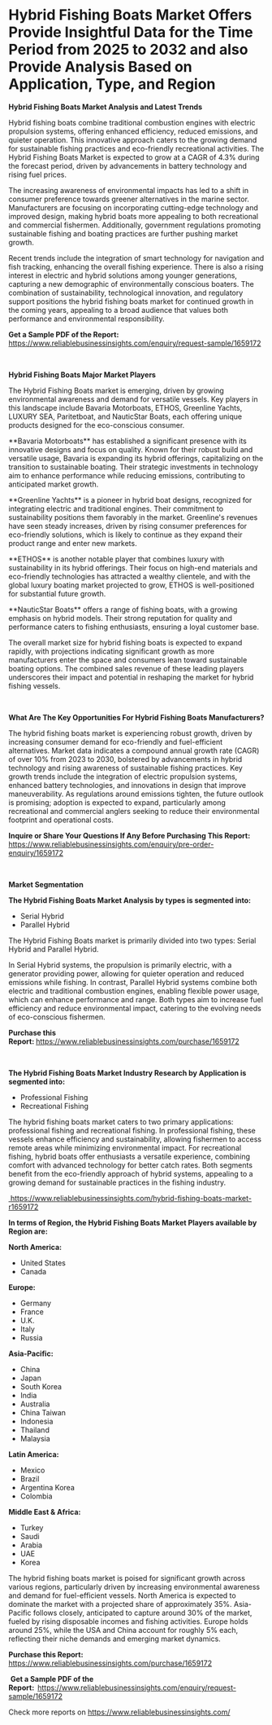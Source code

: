 <p><h1>Hybrid Fishing Boats Market Offers Provide Insightful Data for the Time Period from 2025 to 2032 and also Provide Analysis Based on Application, Type, and Region</h1></p><p><strong>Hybrid Fishing Boats Market Analysis and Latest Trends</strong></p>
<p><p>Hybrid fishing boats combine traditional combustion engines with electric propulsion systems, offering enhanced efficiency, reduced emissions, and quieter operation. This innovative approach caters to the growing demand for sustainable fishing practices and eco-friendly recreational activities. The Hybrid Fishing Boats Market is expected to grow at a CAGR of 4.3% during the forecast period, driven by advancements in battery technology and rising fuel prices.</p><p>The increasing awareness of environmental impacts has led to a shift in consumer preference towards greener alternatives in the marine sector. Manufacturers are focusing on incorporating cutting-edge technology and improved design, making hybrid boats more appealing to both recreational and commercial fishermen. Additionally, government regulations promoting sustainable fishing and boating practices are further pushing market growth.</p><p>Recent trends include the integration of smart technology for navigation and fish tracking, enhancing the overall fishing experience. There is also a rising interest in electric and hybrid solutions among younger generations, capturing a new demographic of environmentally conscious boaters. The combination of sustainability, technological innovation, and regulatory support positions the hybrid fishing boats market for continued growth in the coming years, appealing to a broad audience that values both performance and environmental responsibility.</p></p>
<p><strong>Get a Sample PDF of the Report:&nbsp;</strong> <a href="https://www.reliablebusinessinsights.com/enquiry/request-sample/1659172?utm_campaign=2709&utm_medium=2&utm_source=Github&utm_content=ia&utm_term=08042025&utm_id=hybrid-fishing-boats">https://www.reliablebusinessinsights.com/enquiry/request-sample/1659172</a></p>
<p>&nbsp;</p>
<p><strong>Hybrid Fishing Boats Major Market Players</strong></p>
<p><p>The Hybrid Fishing Boats market is emerging, driven by growing environmental awareness and demand for versatile vessels. Key players in this landscape include Bavaria Motorboats, ETHOS, Greenline Yachts, LUXURY SEA, Paritetboat, and NauticStar Boats, each offering unique products designed for the eco-conscious consumer.</p><p>**Bavaria Motorboats** has established a significant presence with its innovative designs and focus on quality. Known for their robust build and versatile usage, Bavaria is expanding its hybrid offerings, capitalizing on the transition to sustainable boating. Their strategic investments in technology aim to enhance performance while reducing emissions, contributing to anticipated market growth.</p><p>**Greenline Yachts** is a pioneer in hybrid boat designs, recognized for integrating electric and traditional engines. Their commitment to sustainability positions them favorably in the market. Greenline's revenues have seen steady increases, driven by rising consumer preferences for eco-friendly solutions, which is likely to continue as they expand their product range and enter new markets.</p><p>**ETHOS** is another notable player that combines luxury with sustainability in its hybrid offerings. Their focus on high-end materials and eco-friendly technologies has attracted a wealthy clientele, and with the global luxury boating market projected to grow, ETHOS is well-positioned for substantial future growth.</p><p>**NauticStar Boats** offers a range of fishing boats, with a growing emphasis on hybrid models. Their strong reputation for quality and performance caters to fishing enthusiasts, ensuring a loyal customer base. </p><p>The overall market size for hybrid fishing boats is expected to expand rapidly, with projections indicating significant growth as more manufacturers enter the space and consumers lean toward sustainable boating options. The combined sales revenue of these leading players underscores their impact and potential in reshaping the market for hybrid fishing vessels.</p></p>
<p>&nbsp;</p>
<p><strong>What Are The Key Opportunities For Hybrid Fishing Boats Manufacturers?</strong></p>
<p><p>The hybrid fishing boats market is experiencing robust growth, driven by increasing consumer demand for eco-friendly and fuel-efficient alternatives. Market data indicates a compound annual growth rate (CAGR) of over 10% from 2023 to 2030, bolstered by advancements in hybrid technology and rising awareness of sustainable fishing practices. Key growth trends include the integration of electric propulsion systems, enhanced battery technologies, and innovations in design that improve maneuverability. As regulations around emissions tighten, the future outlook is promising; adoption is expected to expand, particularly among recreational and commercial anglers seeking to reduce their environmental footprint and operational costs.</p></p>
<p><strong>Inquire or Share Your Questions If Any Before Purchasing This Report:</strong> <a href="https://www.reliablebusinessinsights.com/enquiry/pre-order-enquiry/1659172?utm_campaign=2709&utm_medium=2&utm_source=Github&utm_content=ia&utm_term=08042025&utm_id=hybrid-fishing-boats">https://www.reliablebusinessinsights.com/enquiry/pre-order-enquiry/1659172</a></p>
<p>&nbsp;</p>
<p><strong>Market Segmentation</strong></p>
<p><strong>The Hybrid Fishing Boats Market Analysis by types is segmented into:</strong></p>
<p><ul><li>Serial Hybrid</li><li>Parallel Hybrid</li></ul></p>
<p><p>The Hybrid Fishing Boats market is primarily divided into two types: Serial Hybrid and Parallel Hybrid. </p><p>In Serial Hybrid systems, the propulsion is primarily electric, with a generator providing power, allowing for quieter operation and reduced emissions while fishing. In contrast, Parallel Hybrid systems combine both electric and traditional combustion engines, enabling flexible power usage, which can enhance performance and range. Both types aim to increase fuel efficiency and reduce environmental impact, catering to the evolving needs of eco-conscious fishermen.</p></p>
<p><strong>Purchase this Report:&nbsp;</strong><a href="https://www.reliablebusinessinsights.com/purchase/1659172?utm_campaign=2709&utm_medium=2&utm_source=Github&utm_content=ia&utm_term=08042025&utm_id=hybrid-fishing-boats">https://www.reliablebusinessinsights.com/purchase/1659172</a></p>
<p>&nbsp;</p>
<p><strong>The Hybrid Fishing Boats Market Industry Research by Application is segmented into:</strong></p>
<p><ul><li>Professional Fishing</li><li>Recreational Fishing</li></ul></p>
<p><p>The hybrid fishing boats market caters to two primary applications: professional fishing and recreational fishing. In professional fishing, these vessels enhance efficiency and sustainability, allowing fishermen to access remote areas while minimizing environmental impact. For recreational fishing, hybrid boats offer enthusiasts a versatile experience, combining comfort with advanced technology for better catch rates. Both segments benefit from the eco-friendly approach of hybrid systems, appealing to a growing demand for sustainable practices in the fishing industry.</p></p>
<p><a href="https://www.reliablebusinessinsights.com/hybrid-fishing-boats-market-r1659172?utm_campaign=2709&utm_medium=2&utm_source=Github&utm_content=ia&utm_term=08042025&utm_id=hybrid-fishing-boats">&nbsp;https://www.reliablebusinessinsights.com/hybrid-fishing-boats-market-r1659172</a></p>
<p><strong>In terms of Region, the Hybrid Fishing Boats Market Players available by Region are:</strong></p>
<p>
    <p> <strong> North America: </strong>
        <ul>
            <li>United States</li>
            <li>Canada</li>
        </ul>
        </p> 
    <p> <strong> Europe: </strong>
        <ul>
            <li>Germany</li>
            <li>France</li>
            <li>U.K.</li>
            <li>Italy</li>
            <li>Russia</li>
        </ul>
        </p> 
    <p> <strong> Asia-Pacific: </strong>
        <ul>
            <li>China</li>
            <li>Japan</li>
            <li>South Korea</li>
            <li>India</li>
            <li>Australia</li>
            <li>China Taiwan</li>
            <li>Indonesia</li>
            <li>Thailand</li>
            <li>Malaysia</li>
        </ul>
        </p> 
    <p> <strong> Latin America: </strong>
        <ul>
            <li>Mexico</li>
            <li>Brazil</li>
            <li>Argentina Korea</li>
            <li>Colombia</li>
        </ul>
        </p> 
    <p> <strong> Middle East & Africa: </strong>
        <ul>
            <li>Turkey</li>
            <li>Saudi</li>
            <li>Arabia</li>
            <li>UAE</li>
            <li>Korea</li>
        </ul>
    </p>
    </p>
<p><p>The hybrid fishing boats market is poised for significant growth across various regions, particularly driven by increasing environmental awareness and demand for fuel-efficient vessels. North America is expected to dominate the market with a projected share of approximately 35%. Asia-Pacific follows closely, anticipated to capture around 30% of the market, fueled by rising disposable incomes and fishing activities. Europe holds around 25%, while the USA and China account for roughly 5% each, reflecting their niche demands and emerging market dynamics.</p></p>
<p><strong>Purchase this Report: </strong><a href="https://www.reliablebusinessinsights.com/purchase/1659172?utm_campaign=2709&utm_medium=2&utm_source=Github&utm_content=ia&utm_term=08042025&utm_id=hybrid-fishing-boats">https://www.reliablebusinessinsights.com/purchase/1659172</a></p>
<p>&nbsp;<strong>Get a Sample PDF of the Report:&nbsp;&nbsp;</strong><a href="https://www.reliablebusinessinsights.com/enquiry/request-sample/1659172?utm_campaign=2709&utm_medium=2&utm_source=Github&utm_content=ia&utm_term=08042025&utm_id=hybrid-fishing-boats">https://www.reliablebusinessinsights.com/enquiry/request-sample/1659172</a></p>
<p><strong></strong></p>
<p>Check more reports on <a href="https://www.reliablebusinessinsights.com/?utm_campaign=2709&utm_medium=2&utm_source=Github&utm_content=ia&utm_term=08042025&utm_id=hybrid-fishing-boats">https://www.reliablebusinessinsights.com/</a></p>